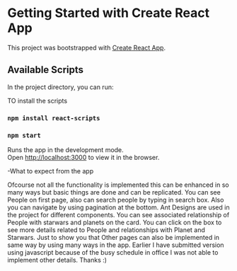 # Getting Started with Create React App
This project was bootstrapped with [Create React App](https://github.com/facebook/create-react-app).
## Available Scripts
In the project directory, you can run:

TO install the scripts

### `npm install react-scripts`

### `npm start`
Runs the app in the development mode.\
Open [http://localhost:3000](http://localhost:3000) to view it in the browser.


-What to expect from the app

Ofcourse not all the functionality is implemented this can be enhanced in so many ways but basic things are done and can be replicated.
You can see People on first page, also can search people by typing in search box.
Also you can navigate by using pagination at the bottom. Ant Designs are used in the project for different components.
You can see associated relationship of People with starwars and planets on the card.
You can click on the box to see more details related to People and relationships with Planet and Starwars.
Just to show you that Other pages can also be implemented in same way by using many ways in the app.
Earlier I have submitted version using javascript because of the busy schedule in office I was not able to implement other details. Thanks :)
